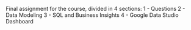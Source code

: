 Final assignment for the course, divided in 4 sections:
1 - Questions
2 - Data Modeling
3 - SQL and Business Insights
4 - Google Data Studio Dashboard
